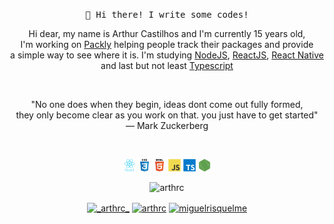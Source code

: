 <!-- HEADER -->
<p align="center">
  <samp>
    👋 Hi there! I write some codes!
  </samp>
</p>

<!-- ABOUT OF ME -->
<p align="center" style="text-align: center;">
Hi dear, my name is Arthur Castilhos and I'm currently 15 years old,<br> I'm working on <a href="https://github.com/arthrc/packly">Packly</a> helping people track their packages and provide <br> a simple way to see where it is. I'm studying <a href="https://nodejs.org/en/">NodeJS</a>, <a href="https://pt-br.reactjs.org/">ReactJS</a>, <a href="https://reactnative.dev/">React Native</a> <br> and last but not least <a href="https://www.typescriptlang.org/">Typescript</a> 
</p>
<!-- QUOTE -->
<br>
<p align="center">
"No one does when they begin, ideas dont come out fully formed,<br> they only become clear as you work on that. you just have to get started"
<br>
― Mark Zuckerberg
</p>
<br>

<!-- SOCIAL MEDIAS -->
<p align="center">
<img src="https://raw.githubusercontent.com/devicons/devicon/master/icons/react/react-original-wordmark.svg" alt="react" width="20" height="20"/>
<img src="https://raw.githubusercontent.com/devicons/devicon/master/icons/css3/css3-original-wordmark.svg" alt="css3"  width="20" height="20"/>
<img src="https://raw.githubusercontent.com/devicons/devicon/master/icons/html5/html5-original-wordmark.svg" alt="html5"  width="20" height="20"/>
<img src="https://raw.githubusercontent.com/devicons/devicon/master/icons/javascript/javascript-original.svg" alt="javascript" width="20" height="20"/>
<img src="https://raw.githubusercontent.com/devicons/devicon/master/icons/typescript/typescript-original.svg" alt="typescript" width="20" height="20"/> 
<img src="https://raw.githubusercontent.com/devicons/devicon/master/icons/nodejs/nodejs-plain.svg" alt="nodejs" width="20" height="20"/></p><p align="center">
<img src="https://github-readme-stats.vercel.app/api?username=arthrrc&show_icons=true&theme=radical" alt="arthrc"/>
</p>

<p align="center">
<a href="https://twitter.com/arthrrc" target="blank"><img align="center" src="https://cdn.jsdelivr.net/npm/simple-icons@3.0.1/icons/twitter.svg" alt="_arthrc_" height="20" width="20" /></a>
<a href="https://www.instagram.com/arthrrc/" target="blank"><img align="center" src="https://cdn.jsdelivr.net/npm/simple-icons@3.0.1/icons/linkedin.svg" alt="arthrc" height="20" width="20" /></a>
<a href="https://www.linkedin.com/in/arthrc/" target="blank"><img align="center" src="https://cdn.jsdelivr.net/npm/simple-icons@3.0.1/icons/instagram.svg" alt="miguelrisquelme" height="20" width="20" /></a>
</p>
